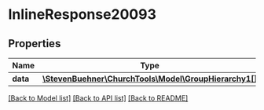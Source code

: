 # InlineResponse20093

## Properties
Name | Type | Description | Notes
------------ | ------------- | ------------- | -------------
**data** | [**\StevenBuehner\ChurchTools\Model\GroupHierarchy1[]**](GroupHierarchy1.md) |  | [optional] 

[[Back to Model list]](../../README.md#documentation-for-models) [[Back to API list]](../../README.md#documentation-for-api-endpoints) [[Back to README]](../../README.md)

